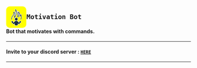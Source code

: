 
<img
     src ='Assets/icon.jpg' 
     align="left"     
     raw = true
     width=11% 
     style="border-radius: 10px;"
     />

## ` Motivation Bot `

#### Bot that motivates with commands.

---

#### Invite to your discord server : <a href = 'https://discord.com/api/oauth2/authorize?client_id=856722297355370496&permissions=2148001856&scope=bot' target="_blank" > `HERE` </a>

---
